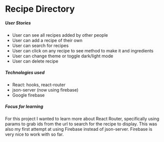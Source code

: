 # Recipe Directory

##### User Stories

-   User can see all recipes added by other people
-   User can add a recipe of their own
-   User can search for recipes
-   User can click on any recipe to see method to make it and ingredients
-   User can change theme or toggle dark/light mode
-   User can delete recipe

##### Technologies used

-   React: hooks, react-router
-   json-server (now using firebase)
-   Google firebase

##### Focus for learning

For this project I wanted to learn more about React Router, specifically using params to grab ids from the url to search for the recipe to display.
This was also my first attempt at using Firebase instead of json-server. Firebase is very nice to work with so far.
